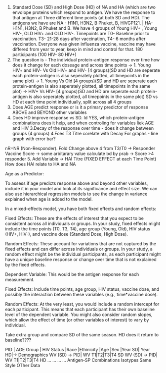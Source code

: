 1. Standard Dose (SD) and High Dose (HD) of NA and HA (which are two envolope proteins which respond to antigen. We have the response to that antigen at Three different time points (at both SD and HD). The antigens we have are 
NA - H1N1, H3N2, B Phuket, B, HIVGP121. | HA- H1N1, H3N2, B Phuket and B. We have 4 groups of Young HIV+ , Young HIV-, OLD HIV+ and OLD HIV-. Timepoints are T0- Baseline prior to vaccination. T3- 21-28 days after vaccination, T4- 6 months after vaccination.
Everyone was given influenza vaccine, vaccine may have differed from year to year, keep in mind and control for that. 180 participants (100 HIV- 80 HIV+)
2. The question is - The individual protein-antigen response over time how does it change for each doseage and across time points
-> 1. Young HIV+ and HIV- Vs Old HIV+ and HIV- [4 groups)(SD and HD are seperate each protein-antigen is also seperately plotted, all timepoints in the same plot)
-> 1. Young Vs Old  [4 groups)(SD and HD are seperate each protein-antigen is also seperately plotted, all timepoints in the same plot)
-> HIV+ Vs HIV-  [4 groups)(SD and HD are seperate each protein-antigen is also seperately plotted, all timepoints in the same plot)
SD vs HD at each time point individually, split across all 4 groups
1. Does AGE predict response or is it a primary predictor of response ABOVE and BEYOND other variables
2. Does HD improve response vs SD. Id YES, which protein-antigen combinations does it help, and when controling for variables liek AGE and HIV
3.Decay of the response over time - does it change between groups (4 groups)
4.Foes T3 Titre corelate with Decay
For graphs - line graph with error bar?

nR=NR (Non-Responder). Fold Change above 4 from T3/T0 -> Responder
Vaccine Score -> some arbitarary value calculate bd by prab -> Score >4 responder 
5. Add Variable -> HAI Titre (FIXED EFFECT at each Time Point) How does HAI relate to HA and NA


Age as a Predictor:

To assess if age predicts response above and beyond other variables,
include it in your model and look at its significance and effect size. 
We can also use hierarchical regression models to see the change in variance explained when age is added to the model.

In a mixed-effects model, you have both fixed effects and random effects:

Fixed Effects: These are the effects of interest that you expect to be consistent across all individuals or groups. 
In your study, fixed effects might include the time points (T0, T3, T4), age group (Young, Old), HIV status (HIV+, HIV-), and vaccine dose (Standard Dose, High Dose).

Random Effects: These account for variations that are not captured by the fixed effects and can differ across individuals or groups. 
In your study, a random effect might be the individual participants, as each participant might have a unique baseline response or change over time that is not explained by the fixed effects.

Dependent Variable: This would be the antigen response for each measurement.

Fixed Effects: Include time points, age group, HIV status, vaccine dose, and possibly the interaction between these variables (e.g., time*vaccine dose).

Random Effects: At the very least, you would include a random intercept for each participant. This means that each participant has their own baseline level of the dependent variable. 
You might also consider random slopes, which allow the effect of time (or other variables of interest) to vary by individual.

Take extra group and compare SD of the same season. HD does it return to baseline????

PID | AGE Group | HIV Status |Race |Ethinicity |Age |Sex |Year SD| Year HD|-> Demographics
WV (SD) -> PID| WV T1|T2|T3|T4 SD
WV (SD) -> PID| WV T1|T2|T3|T4 HD
...
...
...
...
Antigen-SP Combinations
Isotypes Same Style
OTher Data

